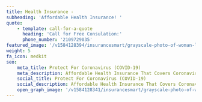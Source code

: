 ```yaml
---
title: Health Insurance -
subheading: 'Affordable Health Insurance! '
quote:
    - template: call-for-a-quote
      heading: 'Call for Free Consulation:'
      phone_number: '2109729035'
featured_image: '/v1584128394/insurancesmart/grayscale-photo-of-woman-lying-on-hospital-bed-3470032_nwldof.jpg'
weight: 5
fa_icon: medkit
seo:
    meta_title: Protect For Coronavirus (COVID-19)
    meta_description: Affordable Health Insurance That Covers Coronavirus (COVID-19)
    social_title: Protect For Coronavirus (COVID-19)
    social_description: Affordable Health Insurance That Covers Coronavirus (COVID-19)
    open_graph_image: '/v1584128341/insurancesmart/grayscale-photo-of-woman-lying-on-hospital-bed-3470032_qo4rst.jpg'
---
```

